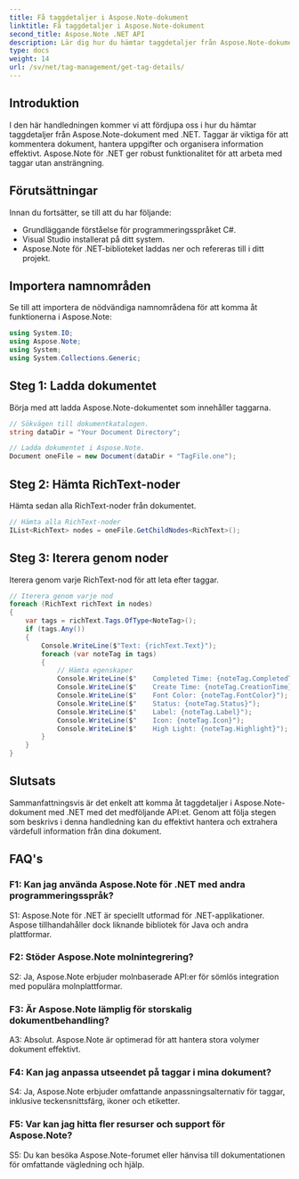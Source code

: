 ```yaml
---
title: Få taggdetaljer i Aspose.Note-dokument
linktitle: Få taggdetaljer i Aspose.Note-dokument
second_title: Aspose.Note .NET API
description: Lär dig hur du hämtar taggdetaljer från Aspose.Note-dokument med .NET. Hantera uppgifter effektivt med Aspose.Note APIer.
type: docs
weight: 14
url: /sv/net/tag-management/get-tag-details/
---
```

## Introduktion

I den här handledningen kommer vi att fördjupa oss i hur du hämtar taggdetaljer från Aspose.Note-dokument med .NET. Taggar är viktiga för att kommentera dokument, hantera uppgifter och organisera information effektivt. Aspose.Note för .NET ger robust funktionalitet för att arbeta med taggar utan ansträngning.

## Förutsättningar

Innan du fortsätter, se till att du har följande:

- Grundläggande förståelse för programmeringsspråket C#.
- Visual Studio installerat på ditt system.
- Aspose.Note för .NET-biblioteket laddas ner och refereras till i ditt projekt.

## Importera namnområden

Se till att importera de nödvändiga namnområdena för att komma åt funktionerna i Aspose.Note:

```csharp
using System.IO;
using Aspose.Note;
using System;
using System.Collections.Generic;
```

## Steg 1: Ladda dokumentet

Börja med att ladda Aspose.Note-dokumentet som innehåller taggarna.

```csharp
// Sökvägen till dokumentkatalogen.
string dataDir = "Your Document Directory";

// Ladda dokumentet i Aspose.Note.
Document oneFile = new Document(dataDir + "TagFile.one");
```

## Steg 2: Hämta RichText-noder

Hämta sedan alla RichText-noder från dokumentet.

```csharp
// Hämta alla RichText-noder
IList<RichText> nodes = oneFile.GetChildNodes<RichText>();
```

## Steg 3: Iterera genom noder

Iterera genom varje RichText-nod för att leta efter taggar.

```csharp
// Iterera genom varje nod
foreach (RichText richText in nodes)
{
    var tags = richText.Tags.OfType<NoteTag>();
    if (tags.Any())
    {
        Console.WriteLine($"Text: {richText.Text}");
        foreach (var noteTag in tags)
        {
            // Hämta egenskaper
            Console.WriteLine($"    Completed Time: {noteTag.CompletedTime}");
            Console.WriteLine($"    Create Time: {noteTag.CreationTime}");
            Console.WriteLine($"    Font Color: {noteTag.FontColor}");
            Console.WriteLine($"    Status: {noteTag.Status}");
            Console.WriteLine($"    Label: {noteTag.Label}");
            Console.WriteLine($"    Icon: {noteTag.Icon}");
            Console.WriteLine($"    High Light: {noteTag.Highlight}");
        }
    }
}
```

## Slutsats

Sammanfattningsvis är det enkelt att komma åt taggdetaljer i Aspose.Note-dokument med .NET med det medföljande API:et. Genom att följa stegen som beskrivs i denna handledning kan du effektivt hantera och extrahera värdefull information från dina dokument.

## FAQ's

### F1: Kan jag använda Aspose.Note för .NET med andra programmeringsspråk?

S1: Aspose.Note för .NET är speciellt utformad för .NET-applikationer. Aspose tillhandahåller dock liknande bibliotek för Java och andra plattformar.

### F2: Stöder Aspose.Note molnintegrering?

S2: Ja, Aspose.Note erbjuder molnbaserade API:er för sömlös integration med populära molnplattformar.

### F3: Är Aspose.Note lämplig för storskalig dokumentbehandling?

A3: Absolut. Aspose.Note är optimerad för att hantera stora volymer dokument effektivt.

### F4: Kan jag anpassa utseendet på taggar i mina dokument?

S4: Ja, Aspose.Note erbjuder omfattande anpassningsalternativ för taggar, inklusive teckensnittsfärg, ikoner och etiketter.

### F5: Var kan jag hitta fler resurser och support för Aspose.Note?

S5: Du kan besöka Aspose.Note-forumet eller hänvisa till dokumentationen för omfattande vägledning och hjälp.